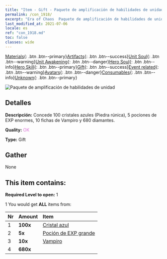 ```yaml
---
title: "Item - Gift - Paquete de amplificación de habilidades de unidad"
permalink: /con_1918/
excerpt: "Era of Chaos  Paquete de amplificación de habilidades de unidad"
last_modified_at: 2021-07-06
locale: es
ref: "con_1918.md"
toc: false
classes: wide
---
```

 [Materials](/ItemsES/){: .btn .btn--primary}[Artifacts](/ItemsES/Artifacts/){: .btn .btn--success}[Unit Soul](/ItemsES/UnitSoul/){: .btn .btn--warning}[Unit Awakening](/ItemsES/UnitAwakening/){: .btn .btn--danger}[Hero Soul](/ItemsES/HeroSoul/){: .btn .btn--info}[Hero Skill](/ItemsES/HeroSkill/){: .btn .btn--primary}[Gift](/ItemsES/Gift/){: .btn .btn--success}[Event related](/ItemsES/Events/){: .btn .btn--warning}[Avatars](/ItemsES/Avatars/){: .btn .btn--danger}[Consumables](/ItemsES/Consumables/){: .btn .btn--info}[Unknown](/ItemsES/Unknown/){: .btn .btn--primary}

 ![Paquete de amplificación de habilidades de unidad](/images/t/i_907541.png)

## Detalles
 **Descripción:** Concede 100 cristales azules (Piedra rúnica), 5 pociones de EXP enormes, 10 fichas de Vampiro y 680 diamantes.

 **Quality:** <span style="color: #DA70D6">OK</span>

 **Type:** Gift

## Gather

  None

## This item contains:

 **Required Level to open:** 1

 1 You would get **ALL** items  from:

  | Nr | Amount |     Item    |
  |:---|:-------|:------------|
  | 1 |  **100x** | [Cristal azul](/ItemsES/con_716/) |  | 
  | 2 |  **5x** | [Poción de EXP grande](/ItemsES/con_702/) |  | 
  | 3 |  **10x** | [Vampiro](/ItemsES/unt_211/) |  | 
  | 4 |  **680x** | <i class="fas fa-gem"/> |  | 
